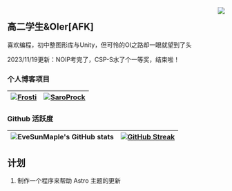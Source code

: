 <img align="right" src="https://count.getloli.com/get/@:EveSunMaple?theme=rule34">

## 高二学生&OIer[AFK]

喜欢编程，初中整图形库与Unity，但可怜的OI之路却一眼就望到了头

2023/11/19更新：NOIP考完了，CSP-S水了个一等奖，结束啦！

### 个人博客项目

| [![Frosti](https://github-readme-stats.vercel.app/api/pin/?username=EveSunMaple&repo=Frosti&theme=material-palenight)](https://github.com/EveSunMaple/Frosti) | [![SaroProck](https://github-readme-stats.vercel.app/api/pin/?username=EveSunMaple&repo=Astro-Web&theme=material-palenight)](https://github.com/EveSunMaple/Astro-Web) |
| --- | --- |

### Github 活跃度

| ![EveSunMaple's GitHub stats](https://github-readme-stats.vercel.app/api?username=EveSunMaple&show_icons=true&theme=material-palenight) | [![GitHub Streak](https://streak-stats.demolab.com/?user=EveSunMaple&theme=material-palenight)](https://git.io/streak-stats) |
| --- | --- |

## 计划

1. 制作一个程序来帮助 Astro 主题的更新
